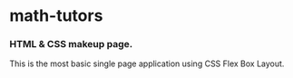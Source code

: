 # math-tutors

### HTML & CSS makeup page. 

This is the most basic single page application using CSS Flex Box Layout. 
